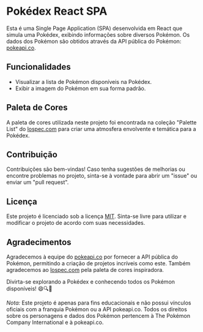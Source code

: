 # Pokédex React SPA

Esta é uma Single Page Application (SPA) desenvolvida em React que simula uma Pokédex, exibindo informações sobre diversos Pokémon. Os dados dos Pokémon são obtidos através da API pública do Pokémon: [pokeapi.co](https://pokeapi.co/).

## Funcionalidades

- Visualizar a lista de Pokémon disponíveis na Pokédex.
- Exibir a imagem do Pokémon em sua forma padrão.

## Paleta de Cores

A paleta de cores utilizada neste projeto foi encontrada na coleção "Palette List" do [lospec.com](https://lospec.com/palette-list) para criar uma atmosfera envolvente e temática para a Pokédex.

## Contribuição

Contribuições são bem-vindas! Caso tenha sugestões de melhorias ou encontre problemas no projeto, sinta-se à vontade para abrir um "issue" ou enviar um "pull request".

## Licença

Este projeto é licenciado sob a licença [MIT](https://opensource.org/licenses/MIT). Sinta-se livre para utilizar e modificar o projeto de acordo com suas necessidades.

## Agradecimentos

Agradecemos à equipe do [pokeapi.co](https://pokeapi.co/) por fornecer a API pública do Pokémon, permitindo a criação de projetos incríveis como este. Também agradecemos ao [lospec.com](https://lospec.com/palette-list) pela paleta de cores inspiradora.

Divirta-se explorando a Pokédex e conhecendo todos os Pokémon disponíveis! 😄🔍🐾

*Nota:* Este projeto é apenas para fins educacionais e não possui vínculos oficiais com a franquia Pokémon ou a API pokeapi.co. Todos os direitos sobre os personagens e dados dos Pokémon pertencem à The Pokémon Company International e à pokeapi.co.

